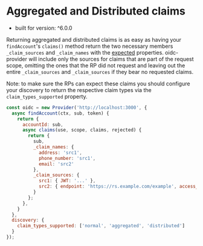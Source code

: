 # Aggregated and Distributed claims

- built for version: ^6.0.0

Returning aggregated and distributed claims is as easy as having your `findAccount`'s `claims()`
method return the two necessary members `_claim_sources` and `_claim_names` with the
[expected](https://openid.net/specs/openid-connect-core-1_0.html#AggregatedDistributedClaims)
properties. oidc-provider will include only the sources for claims that are part of the request
scope, omitting the ones that the RP did not request and leaving out the entire `_claim_sources` and
`_claim_sources` if they bear no requested claims.

Note: to make sure the RPs can expect these claims you should configure your discovery to return
the respective claim types via the `claim_types_supported` property.

```js
const oidc = new Provider('http://localhost:3000', {
  async findAccount(ctx, sub, token) {
    return {
      accountId: sub,
      async claims(use, scope, claims, rejected) {
        return {
          sub,
          _claim_names: {
            address: 'src1',
            phone_number: 'src1',
            email: 'src2'
          },
          _claim_sources: {
            src1: { JWT: '...' },
            src2: { endpoint: 'https://rs.example.com/example', access_token: 'ksj3n283dke' }
          }
        };
      },
    }
  },
  discovery: {
    claim_types_supported: ['normal', 'aggregated', 'distributed']
  }
});
```
